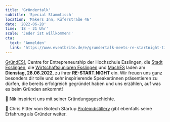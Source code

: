 ```yaml
---
title: 'Gründertalk'
subtitle: 'Special Stammtisch'
location: 'Makers Inn, Küferstraße 46'
date: '2022-06-28'
time: '18 - 21 Uhr'
scale: 'Jeder ist willkommen!'
cta:
  text: 'Anmelden'
  link: 'https://www.eventbrite.de/e/grundertalk-meets-re-startnight-tickets-353570879017'
---
```


[GründES!](https://www.hs-esslingen.de/forschung/transfer/gruendes/), Centre for Entrepreneurship der Hochschule Esslingen, die [Stadt Esslingen](https://www.esslingen.de/start/es_themen/gruendung+_+innovation.html), die [Wirtschaftsjunioren Esslingen](https://www.eventbrite.de/e/grundertalk-meets-re-startnight-tickets-353570879017) und [MachES](https://maches.info) laden am **Dienstag, 28.06.2022**, zu ihrer **RE-START.NIGHT** ein. Wir freuen uns ganz besonders dir tolle und sehr inspirierende Speaker:innen präsentieren zu dürfen, die bereits erfolgreich gegründet haben und uns erzählen, auf was es beim Gründen ankommt!

💬 [Nik](https://www.linkedin.com/in/niklas-ehrentreich-a251b1195/) inspiriert uns mit seiner Gründungsgeschichte.

💬 Chris Pitter vom Biotech Startup [Proteindistillery](https://www.proteindistillery.com) gibt ebenfalls seine Erfahrung als Gründer weiter.
